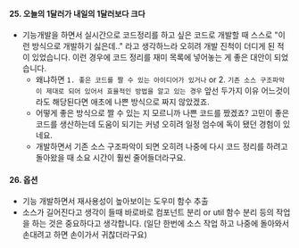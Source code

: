 #### 25. 오늘의 1달러가 내일의 1달러보다 크다

- 기능개발을 하면서 실시간으로 코드정리를 하고 싶은 코드로 개발할 때 스스로 "이런 방식으로 개발하기 싫은데.." 라고 생각하느라 오히려 개발 진척이 더디게 된 적이 있었습니다. 이런 경우에 코드 정리를 재미 목록에 넣어놓는 게 좋은 대안이 되었습니다.
  - 왜냐하면 `1. 좋은 코드를 짤 수 있는 아이디어가 있거나` or 2. `기존 소스 구조파악이 제대로 되어 있어서 효율적인 방법을 알고 있는 경우` 앞선 두가지 이유 어느것이라도 해당된다면 애초에 나쁜 방식으로 짜지 않았겠죠.
  - 어떻게 좋은 방식으로 짤 수 있는 지 모르니까 나쁜 코드를 짰겠죠? 고민이 좋은 코드를 생산하는데 도움이 되기는 커녕 오히려 일정 엄수에 독이 됐던 경험이 있네요.
  - 개발하면서 기존 소스 구조파악이 되면 오히려 나중에 다시 코드 정리를 하려고 돌아왔을 때 소요 시간이 훨씬 줄어들더라구요.

#### 26. 옵션

- 기능 개발하면서 재사용성이 높아보이는 도우미 함수 추출
- 소스가 길어진다고 생각이 들때 바로바로 컴포넌트 분리 or util 함수 분리 등의 작업을 하는 것은 중요하다고 생각합니다. (일단 한번에 소스 작업 하고 나중에 돌아와서 손대려고 하면 손이가서 귀찮더라구요)
